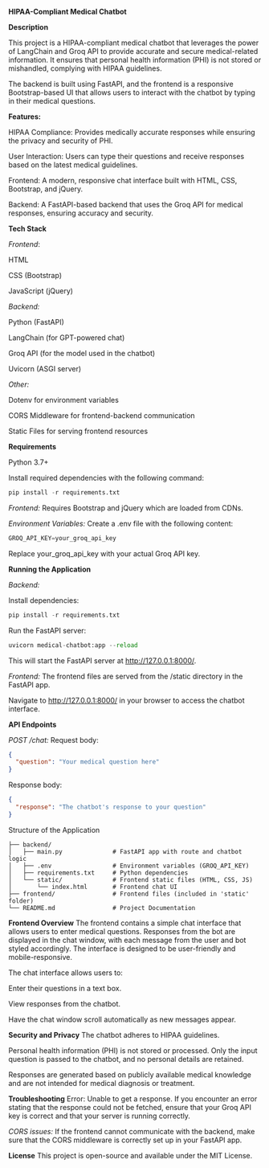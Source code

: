 **HIPAA-Compliant Medical Chatbot**


**Description**

This project is a HIPAA-compliant medical chatbot that leverages the power of LangChain and Groq API to provide accurate and secure medical-related information. It ensures that personal health information (PHI) is not stored or mishandled, complying with HIPAA guidelines.

The backend is built using FastAPI, and the frontend is a responsive Bootstrap-based UI that allows users to interact with the chatbot by typing in their medical questions.


**Features:**

HIPAA Compliance: Provides medically accurate responses while ensuring the privacy and security of PHI.

User Interaction: Users can type their questions and receive responses based on the latest medical guidelines.

Frontend: A modern, responsive chat interface built with HTML, CSS, Bootstrap, and jQuery.

Backend: A FastAPI-based backend that uses the Groq API for medical responses, ensuring accuracy and security.


**Tech Stack**

*Frontend*:

HTML

CSS (Bootstrap)

JavaScript (jQuery)

*Backend:*

Python (FastAPI)

LangChain (for GPT-powered chat)

Groq API (for the model used in the chatbot)

Uvicorn (ASGI server)


*Other:*

Dotenv for environment variables

CORS Middleware for frontend-backend communication

Static Files for serving frontend resources


**Requirements**

Python 3.7+

Install required dependencies with the following command:

```python
pip install -r requirements.txt
```

*Frontend:*
Requires Bootstrap and jQuery which are loaded from CDNs.

*Environment Variables:*
Create a .env file with the following content:

```python
GROQ_API_KEY=your_groq_api_key
```

Replace your_groq_api_key with your actual Groq API key.


**Running the Application**

*Backend:*

Install dependencies:
```python
pip install -r requirements.txt
```

Run the FastAPI server:
```python
uvicorn medical-chatbot:app --reload
```

This will start the FastAPI server at http://127.0.0.1:8000/.


*Frontend:*
The frontend files are served from the /static directory in the FastAPI app.

Navigate to http://127.0.0.1:8000/ in your browser to access the chatbot interface.

**API Endpoints**

*POST /chat:*
Request body:

```json
{
  "question": "Your medical question here"
}
```

Response body:

```json
{
  "response": "The chatbot's response to your question"
}
```

Structure of the Application
```
├── backend/
│   ├── main.py              # FastAPI app with route and chatbot logic
│   ├── .env                 # Environment variables (GROQ_API_KEY)
│   ├── requirements.txt     # Python dependencies
│   └── static/              # Frontend static files (HTML, CSS, JS)
│       └── index.html       # Frontend chat UI
├── frontend/                # Frontend files (included in 'static' folder)
└── README.md                # Project Documentation
```

**Frontend Overview**
The frontend contains a simple chat interface that allows users to enter medical questions. Responses from the bot are displayed in the chat window, with each message from the user and bot styled accordingly. The interface is designed to be user-friendly and mobile-responsive.

The chat interface allows users to:

Enter their questions in a text box.

View responses from the chatbot.

Have the chat window scroll automatically as new messages appear.

**Security and Privacy**
The chatbot adheres to HIPAA guidelines.

Personal health information (PHI) is not stored or processed. Only the input question is passed to the chatbot, and no personal details are retained.

Responses are generated based on publicly available medical knowledge and are not intended for medical diagnosis or treatment.

**Troubleshooting**
Error: Unable to get a response.
If you encounter an error stating that the response could not be fetched, ensure that your Groq API key is correct and that your server is running correctly.

*CORS issues:*
If the frontend cannot communicate with the backend, make sure that the CORS middleware is correctly set up in your FastAPI app.

**License**
This project is open-source and available under the MIT License.



